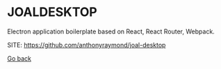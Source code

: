 # JOALDESKTOP
 
 Electron application boilerplate based on React, React
 Router, Webpack.
 
 SITE: https://github.com/anthonyraymond/joal-desktop

 [Go back](https://portable-linux-apps.github.io/apps.html)
